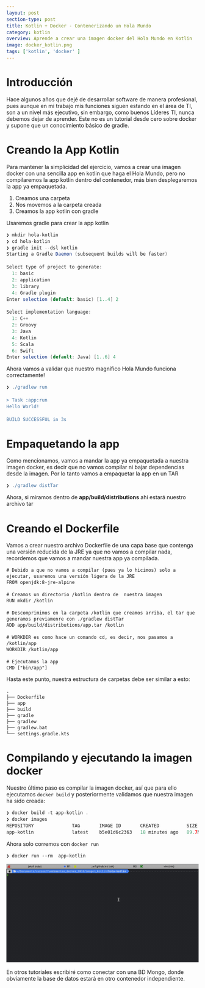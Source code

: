 ```yaml
---
layout: post
section-type: post
title: Kotlin + Docker - Contenerizando un Hola Mundo
category: kotlin
overview: Aprende a crear una imagen docker del Hola Mundo en Kotlin 
image: docker_kotlin.png
tags: ['kotlin', 'docker' ]
---
```


# Introducción
Hace algunos años que dejé de desarrollar software de manera profesional, pues aunque en mi trabajo mis funciones siguen estando en el área de TI, son a un nivel más ejecutivo, sin embargo, como buenos Líderes TI, nunca debemos dejar de aprender. Este no es un tutorial desde cero sobre docker y supone que un conocimiento básico de gradle.

# Creando la App Kotlin
Para mantener la simplicidad del ejercicio, vamos a crear una imagen docker con una sencilla app en kotlin que haga el Hola Mundo, pero no compilaremos la app kotlin dentro del contenedor, más bien desplegaremos la app ya empaquetada. 

1. Creamos una carpeta
1. Nos movemos a la carpeta creada
1. Creamos la app kotlin con gradle

Usaremos gradle para crear la app kotlin

```gradle
❯ mkdir hola-kotlin
❯ cd hola-kotlin
❯ gradle init --dsl kotlin
Starting a Gradle Daemon (subsequent builds will be faster)

Select type of project to generate:
  1: basic
  2: application
  3: library
  4: Gradle plugin
Enter selection (default: basic) [1..4] 2

Select implementation language:
  1: C++
  2: Groovy
  3: Java
  4: Kotlin
  5: Scala
  6: Swift
Enter selection (default: Java) [1..6] 4
```
Ahora vamos a validar que nuestro magnífico Hola Mundo funciona correctamente!

```gradle
❯ ./gradlew run

> Task :app:run
Hello World!

BUILD SUCCESSFUL in 3s
```
# Empaquetando la app
Como mencionamos, vamos a mandar la app ya empaquetada a nuestra imagen docker, es decir que no vamos compilar ni bajar dependencias desde la imagen. Por lo tanto vamos a empaquetar la app en un TAR

```gradle
❯ ./gradlew distTar
```

Ahora, si miramos dentro de **app/build/distributions** ahi estará nuestro archivo tar

# Creando el Dockerfile
Vamos a crear nuestro archivo Dockerfile de una capa base que contenga una versión reducida de la JRE ya que no vamos a compilar nada, recordemos que vamos a mandar nuestra app ya compilada.

```docker
# Debido a que no vamos a compilar (pues ya lo hicimos) solo a ejecutar, usaremos una versión ligera de la JRE
FROM openjdk:8-jre-alpine

# Creamos un directorio /kotlin dentro de  nuestra imagen
RUN mkdir /kotlin

# Descomprimimos en la carpeta /kotlin que creamos arriba, el tar que generamos previamenre con ./gradlew distTar
ADD app/build/distributions/app.tar /kotlin

# WORKDIR es como hace un comando cd, es decir, nos pasamos a /kotlin/app
WORKDIR /kotlin/app

# Ejecutamos la app
CMD ["bin/app"]
```
Hasta este punto, nuestra estructura de carpetas debe ser similar a esto:

```
.
├── Dockerfile
├── app
├── build
├── gradle
├── gradlew
├── gradlew.bat
└── settings.gradle.kts
```

# Compilando y ejecutando la imagen docker

Nuestro último paso es compilar la imagen docker, así que para ello ejecutamos ``docker build`` y posteriormente validamos que nuestra imagen ha sido creada:

```gradle
❯ docker build -t app-kotlin .
❯ docker images
REPOSITORY              TAG       IMAGE ID       CREATED          SIZE
app-kotlin              latest    b5e01d6c2363   18 minutes ago   89.7MB
```

Ahora solo corremos con ``docker run``

```
❯ docker run --rm  app-kotlin
```

![Alt Text](static/img/docker-run.gif)

En otros tutoriales escribiré como conectar con una BD Mongo, donde obviamente la base de datos estará en otro contenedor independiente.
